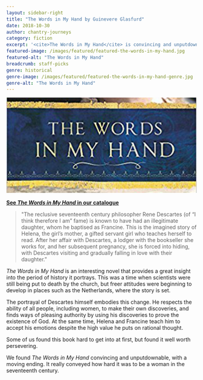 ```yaml
---
layout: sidebar-right
title: "The Words in My Hand by Guinevere Glasfurd"
date: 2018-10-30
author: chantry-journeys
category: fiction
excerpt: '<cite>The Words in My Hand</cite> is convincing and unputdownable, with a moving ending'
featured-image: /images/featured/featured-the-words-in-my-hand.jpg
featured-alt: "The Words in My Hand"
breadcrumb: staff-picks
genre: historical
genre-image: /images/featured/featured-the-words-in-my-hand-genre.jpg
genre-alt: "The Words in My Hand"
---
```


![The Words in My Hand](/images/featured/featured-the-words-in-my-hand.jpg)

**[See <cite>The Words in My Hand</cite> in our catalogue](https://suffolk.spydus.co.uk/cgi-bin/spydus.exe/ENQ/OPAC/BIBENQ?BRN=2098928)**

> "The reclusive seventeenth century philosopher Rene Descartes (of “I think therefore I am” fame) is known to have had an illegitimate daughter, whom he baptised as Francine. This is the imagined story of Helena, the girl’s mother, a gifted servant girl who teaches herself to read. After her affair with Descartes, a lodger with the bookseller she works for, and her subsequent pregnancy, she is forced into hiding, with Descartes visiting and gradually falling in love with their daughter."

<cite>The Words in My Hand</cite> is an interesting novel that provides a great insight into the period of history it portrays. This was a time when scientists were still being put to death by the church, but freer attitudes were beginning to develop in places such as the Netherlands, where the story is set.

The portrayal of Descartes himself embodies this change. He respects the ability of all people, including women, to make their own discoveries, and finds ways of pleasing authority by using his discoveries to prove the existence of God. At the same time, Helena and Francine teach him to accept his emotions despite the high value he puts on rational thought.

Some of us found this book hard to get into at first, but found it well worth persevering.

We found <cite>The Words in My Hand</cite> convincing and unputdownable, with a moving ending. It really conveyed how hard it was to be a woman in the seventeenth century.
